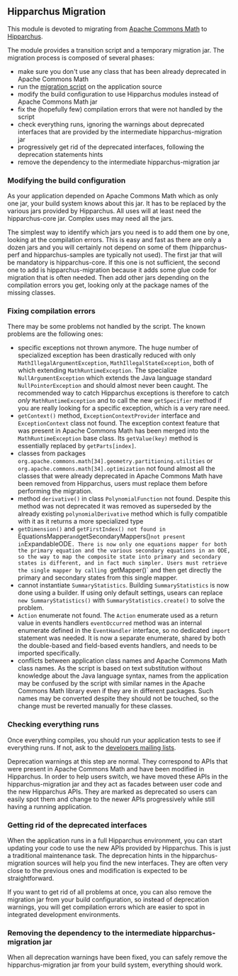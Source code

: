 
## Hipparchus Migration

This module is devoted to migrating from [Apache Commons Math](https://commons.apache.org/math/)
to [Hipparchus](../index.html).

The module provides a transition script and a temporary migration jar. The migration
process is composed of several phases:

  * make sure you don't use any class that has been already deprecated in Apache Commons Math
  * run the [migration script](script.html) on the application source
  * modify the build configuration to use Hipparchus modules instead of Apache Commons Math jar
  * fix the (hopefully few) compilation errors that were not handled by the script
  * check everything runs, ignoring the warnings about deprecated interfaces that are
    provided by the intermediate hipparchus-migration jar
  * progressively get rid of the deprecated interfaces, following the deprecation statements hints
  * remove the dependency to the intermediate hipparchus-migration jar

### Modifying the build configuration

As your application depended on Apache Commons Math which as only one jar, your build
system knows about this jar. It has to be replaced by the various jars provided by
Hipparchus. All uses will at least need the hipparchus-core jar. Complex uses may
need all the jars.

The simplest way to identify which jars you need is to add them one by one, looking
at the compilation errors. This is easy and fast as there are only a dozen jars
and you will certainly not depend on some of them (hipparchus-perf and hipparchus-samples
are typically not used). The first jar that will be mandatory is hipparchus-core. If this
one is not sufficient, the second one to add is hipparchus-migration because it adds some
glue code for migration that is often needed. Then add other jars depending on the compilation
errors you get, looking only at the package names of the missing classes.

### Fixing compilation errors

There may be some problems not handled by the script. The known problems
are the following ones:

  * specific exceptions not thrown anymore. The huge number of specialized exception
     has been drastically reduced with only `MathIllegalArgumentException`,
     `MathIllegalStateException`, both of which extending `MathRuntimeException`. The
     specialize `NullArgumentException` which extends the Java language standard
     `NullPointerException` and should almost never been caught. The recommended
     way to catch Hipparchus exceptions is therefore to catch _only_ `MathRuntimeException`
     and to call the new `getSpecifier` method if you are really looking for a specific
     exception, which is a very rare need.
  * `getContext()` method, `ExceptionContextProvider` interface and `ExceptionContext`
     class not found. The exception context feature that was present in Apache Commons
     Math has been merged into the `MathRuntimeException` base class. Its `getValue(key)`
     method is essentially replaced by `getParts[index]`.
  * classes from packages `org.apache.commons.math[34].geometry.partitioning.utilities`
     or `org.apache.commons.math[34].optimization` not found
     almost all the classes that were already deprecated in Apache Commons Math have been
     removed from Hipparchus, users must  replace them before performing the migration.
  * method `derivative()` in class `PolynomialFunction` not found.
     Despite this method was not deprecated it was removed as superseded by the
     already existing `polynomialDerivative` method which is fully compatible with it
     as it returns a more specialized type
  * `getDimension()` and `getFirstIndex() not found in `EquationsMapper` and
     `getSecondaryMappers()` not present in `ExpandableODE`.
     There is now only one equations mapper for both the primary equation and
     the various secondary equations in an ODE, so the way to map the composite
     state into primary and secondary states is different, and in fact much simpler.
     Users must retrieve the single mapper by calling `getMapper()` and then
     get directly the primary and secondary states from this single mapper.
   * cannot instantiate `SummaryStatistics`.
     Building `SummaryStatistics` is now done using a builder. If using only
     default settings, usears can replace `new SummaryStatistics()` with
     `SummaryStatistics.create()` to solve the problem.
   * `Action` enumerate not found. The `Action` enumerate used as a return
     value in events handlers `eventOccurred` method was an internal enumerate
     defined in the `EventHandler` interface, so no dedicated `import` statement
     was needed. It is now a separate enumerate, shared by both the double-based
     and field-based events handlers, and needs to be imported specifically.
   * conflicts between application class names and Apache Commons Math
     class names. As the script is based on text substitution without knowledge
     about the Java language syntax, names from the application may be confused
     by the script with similar names in the Apache Commons Math library even if
     they are in different packages. Such names may be converted despite they should
     not be touched, so the change must be reverted manually for these classes.

### Checking everything runs

Once everything compiles, you should run your application tests to see if everything
runs. If not, ask to the [developers mailing lists](../mail-lists.html).

Deprecation warnings at this step are normal. They correspond to APIs that were present
in Apache Commons Math and have been modified in Hipparchus. In order to help users
switch, we have moved these APIs in the hipparchus-migration jar and they act as
facades between user code and the new Hipparchus APIs. They are marked as deprecated
so users can easily spot them and change to the newer APIs progressively while still
having a running application.

### Getting rid of the deprecated interfaces

When the application runs in a full Hipparchus environment, you can start updating
your code to use the new APIs provided by Hipparchus. This is just a traditional
maintenance task. The deprecation hints in the hipparchus-migration sources will
help you find the new interfaces. They are often very close to the previous
ones and modification is expected to be straightforward.

If you want to get rid of all problems at once, you can also remove the migration
jar from your build configuration, so instead of deprecation warnings, you will
get compilation errors which are easier to spot in integrated development
environments.

### Removing the dependency to the intermediate hipparchus-migration jar

When all deprecation warnings have been fixed, you can safely remove the
hipparchus-migration jar from your build system, everything should work.
